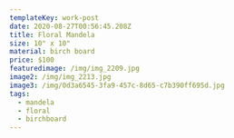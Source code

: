 ```yaml
---
templateKey: work-post
date: 2020-08-27T00:56:45.208Z
title: Floral Mandela
size: 10" x 10"
material: birch board
price: $100
featuredimage: /img/img_2209.jpg
image2: /img/img_2213.jpg
image3: /img/0d3a6545-3fa9-457c-8d65-c7b390ff695d.jpg
tags:
  - mandela
  - floral
  - birchboard
---
```

